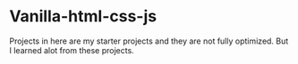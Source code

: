 # Vanilla-html-css-js
Projects in here are my starter projects and they are not fully optimized. But I learned alot from these projects.

